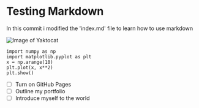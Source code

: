 # Testing Markdown
In this commit i modified the 'index.md' file to learn how to use markdown

![Image of Yaktocat](https://octodex.github.com/images/yaktocat.png)

```
import numpy as np
import matplotlib.pyplot as plt
x = np.arange(10)
plt.plot(x, x**2)
plt.show()
```
- [ ] Turn on GitHub Pages
- [ ] Outline my portfolio
- [ ] Introduce myself to the world
